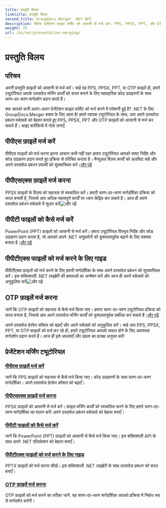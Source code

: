 ```yaml
---
title: प्रस्तुति विलय
linktitle: प्रस्तुति विलय
second_title: GroupDocs.Merger .NET API
description: विभिन्न प्रेजेंटेशन फ़ाइल फ़ॉर्मेट को आसानी से मर्ज करें। PPS, PPSX, PPT, और OTP फ़ाइलों को कुशलतापूर्वक मर्ज करने के लिए हमारे ट्यूटोरियल का पालन करें। #GroupDocs.Merger
weight: 25
url: /hi/net/presentation-merging/
---
```


# प्रस्तुति विलय

## परिचय

अपनी प्रस्तुति फ़ाइलों को आसानी से मर्ज करें। चाहे वह PPS, PPSX, PPT, या OTP फ़ाइलें हों, हमारे ट्यूटोरियल आपके दस्तावेज़ मर्जिंग कार्यों को सरल बनाने के लिए व्यावहारिक कोड उदाहरणों के साथ चरण-दर-चरण मार्गदर्शन प्रदान करते हैं।

क्या आपको कभी अलग-अलग प्रेजेंटेशन फ़ाइल फ़ॉर्मेट को मर्ज करने में परेशानी हुई है? .NET के लिए GroupDocs.Merger बचाव के लिए आता है! हमारे व्यापक ट्यूटोरियल के साथ, आप अपने दस्तावेज़ प्रबंधन वर्कफ़्लो को बेहतर बनाते हुए PPS, PPSX, PPT और OTP फ़ाइलों को आसानी से मर्ज कर सकते हैं। आइए बारीकियों में गोता लगाएँ:

##  पीपीएस फ़ाइलें मर्ज करें

 पीपीएस फाइलों को मर्ज करना इतना आसान कभी नहीं रहा! हमारा ट्यूटोरियल आपको स्पष्ट निर्देश और कोड उदाहरण प्रदान करते हुए प्रक्रिया से परिचित कराता है। मैन्युअल विलय कार्यों को अलविदा कहें और अपने दस्तावेज़ प्रबंधन प्रयासों को सुव्यवस्थित करें।[और पढ़ें](./merge-pps-files/)

##  पीपीएसएक्स फ़ाइलें मर्ज करना

 PPSX फ़ाइलों के विलय को सहजता से स्वचालित करें। हमारी चरण-दर-चरण मार्गदर्शिका प्रक्रिया को सरल बनाती है, जिससे आप अधिक महत्वपूर्ण कार्यों पर ध्यान केंद्रित कर सकते हैं। आज ही अपने दस्तावेज़ प्रबंधन वर्कफ़्लो में सुधार करें![और पढ़ें](./merging-ppsx-files/)

##  पीपीटी फाइलों को कैसे मर्ज करें

 PowerPoint (PPT) फ़ाइलों को आसानी से मर्ज करें। हमारा ट्यूटोरियल विस्तृत निर्देश और कोड उदाहरण प्रदान करता है, जो आपको अपने .NET अनुप्रयोगों को कुशलतापूर्वक बढ़ाने के लिए सशक्त बनाता है।[और पढ़ें](./how-to-merge-ppt-files/)

##  पीपीटीएक्स फाइलों को मर्ज करने के लिए गाइड

 पीपीटीएक्स फ़ाइलों को मर्ज करने के लिए हमारी मार्गदर्शिका के साथ अपने दस्तावेज़ प्रबंधन को सुव्यवस्थित करें। इस शक्तिशाली .NET लाइब्रेरी की क्षमताओं का अन्वेषण करें और आज ही अपने वर्कफ़्लो को अनुकूलित करें![और पढ़ें](./guide-merging-pptx-files/)

##  OTP फ़ाइलें मर्ज करना

जानें कि OTP फ़ाइलों को सहजता से कैसे मर्ज किया जाए। हमारा चरण-दर-चरण ट्यूटोरियल प्रक्रिया को सरल बनाता है, जिससे आप अपने दस्तावेज़ मर्जिंग कार्यों को कुशलतापूर्वक प्रबंधित कर सकते हैं।[और पढ़ें](./merging-otp-files/)

अपने दस्तावेज़ हेरफेर कौशल को बढ़ाएँ और अपने वर्कफ़्लो को अनुकूलित करें। चाहे आप PPS, PPSX, PPT, या OTP फ़ाइलों को मर्ज कर रहे हों, हमारे ट्यूटोरियल आपको सफल होने के लिए आवश्यक मार्गदर्शन प्रदान करते हैं। आज ही इसे आज़माएँ और दक्षता का प्रत्यक्ष अनुभव करें!
## प्रेजेंटेशन मर्जिंग ट्यूटोरियल
### [पीपीएस फ़ाइलें मर्ज करें](./merge-pps-files/)
जानें कि PPS फ़ाइलों को सहजता से कैसे मर्ज किया जाए। कोड उदाहरणों के साथ चरण-दर-चरण मार्गदर्शिका। अपने दस्तावेज़ हेरफेर कौशल को बढ़ाएँ।
### [पीपीएसएक्स फ़ाइलें मर्ज करना](./merging-ppsx-files/)
PPSX फ़ाइलों को आसानी से मर्ज करें। फ़ाइल मर्जिंग कार्यों को स्वचालित करने के लिए हमारे चरण-दर-चरण मार्गदर्शिका का पालन करें! अपने दस्तावेज़ प्रबंधन वर्कफ़्लो को बेहतर बनाएँ।
### [पीपीटी फाइलों को कैसे मर्ज करें](./how-to-merge-ppt-files/)
जानें कि PowerPoint (PPT) फ़ाइलों को आसानी से कैसे मर्ज किया जाए। इस शक्तिशाली API के साथ अपने .NET एप्लिकेशन को बेहतर बनाएँ।
### [पीपीटीएक्स फाइलों को मर्ज करने के लिए गाइड](./guide-merging-pptx-files/)
PPTX फ़ाइलों को मर्ज करना सीखें। इस शक्तिशाली .NET लाइब्रेरी के साथ दस्तावेज़ प्रबंधन को सरल बनाएँ।
### [OTP फ़ाइलें मर्ज करना](./merging-otp-files/)
OTP फ़ाइलों को मर्ज करने का तरीका जानें. यह चरण-दर-चरण मार्गदर्शिका आपको प्रक्रिया में निर्बाध रूप से मार्गदर्शन करेगी।